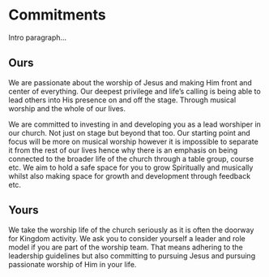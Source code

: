 # Commitments

Intro paragraph...

## Ours

We are passionate about the worship of Jesus and making Him front and center of everything. Our deepest privilege and life’s calling is being able to lead others into His presence on and off the stage. Through musical worship and the whole of our lives.

We are committed to investing in and developing you as a lead worshiper in our church. Not just on stage but beyond that too. Our starting point and focus will be more on musical worship however it is impossible to separate it from the rest of our lives hence why there is an emphasis on being connected to the broader life of the church through a table group, course etc. We aim to hold a safe space for you to grow Spiritually and musically whilst also making space for growth and development through feedback etc.

## Yours

We take the worship life of the church seriously as it is often the doorway for Kingdom activity. We ask you to consider yourself a leader and role model if you are part of the worship team. That means adhering to the leadership guidelines but also committing to pursuing Jesus and pursuing passionate worship of Him in your life.
